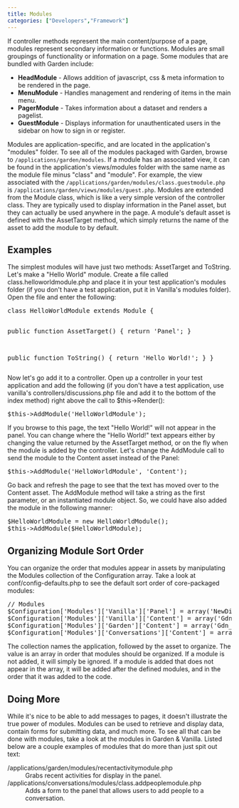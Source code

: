 ```yaml
---
title: Modules
categories: ["Developers","Framework"]
---
```


<p>If controller methods represent the main content/purpose of a page, modules represent secondary information or functions. Modules are small groupings of functionality or information on a page. Some modules that are bundled with Garden include:</p>
<ul>
<li><strong>HeadModule</strong> - Allows addition of javascript, css &amp; meta information to be rendered in the page.</li>
<li><strong>MenuModule</strong> - Handles management and rendering of items in the main menu.</li>
<li><strong>PagerModule</strong> - Takes information about a dataset and renders a pagelist.</li>
<li><strong>GuestModule</strong> - Displays information for unauthenticated users in the sidebar on how to sign in or register.</li>
</ul>
<p>Modules are application-specific, and are located in the application's "modules" folder. To see all of the modules packaged with Garden, browse to <code>/applications/garden/modules</code>. If a module has an associated view, it can be found in the application's views/modules folder with the same name as the module file minus "class" and "module". For example, the view associated with the <code>/applications/garden/modules/class.guestmodule.php</code> is <code>/applications/garden/views/modules/guest.php</code>. Modules are extended from the Module class, which is like a very simple version of the controller class. They are typically used to display information in the Panel asset, but they can actually be used anywhere in the page. A module's default asset is defined with the AssetTarget method, which simply returns the name of the asset to add the module to by default.</p>
<h2>Examples</h2>
<p>The simplest modules will have just two methods: AssetTarget and ToString. Let's make a "Hello World" module. Create a file called class.helloworldmodule.php and place it in your test application's modules folder (if you don't have a test application, put it in Vanilla's modules folder). Open the file and enter the following:</p>
<pre lang="php">class HelloWorldModule extends Module {

   public function AssetTarget() {
      return 'Panel';
   }

   public function ToString() {
      return 'Hello World!';
   }
}</pre>
<p>Now let's go add it to a controller. Open up a controller in your test application and add the following (if you don't have a test application, use vanilla's controllers/discussions.php file and add it to the bottom of the index method) right above the call to $this-&gt;Render():</p>
<pre lang="php">$this-&gt;AddModule('HelloWorldModule');</pre>
<p>If you browse to this page, the text "Hello World!" will not appear in the panel. You can change where the "Hello World!" text appears either by changing the value returned by the AssetTarget method, or on the fly when the module is added by the controller. Let's change the AddModule call to send the module to the Content asset instead of the Panel:</p>
<pre lang="php">$this-&gt;AddModule('HelloWorldModule', 'Content');</pre>
<p>Go back and refresh the page to see that the text has moved over to the Content asset. The AddModule method will take a string as the first parameter, or an instantiated module object. So, we could have also added the module in the following manner:</p>
<pre lang="php">$HelloWorldModule = new HelloWorldModule();
$this-&gt;AddModule($HelloWorldModule);</pre>
<h2>Organizing Module Sort Order</h2>
<p>You can organize the order that modules appear in assets by manipulating the Modules collection of the Configuration array. Take a look at conf/config-defaults.php to see the default sort order of core-packaged modules:</p>
<pre lang="php">// Modules
$Configuration['Modules']['Vanilla']['Panel'] = array('NewDiscussionModule', 'GuestModule', 'Ads');
$Configuration['Modules']['Vanilla']['Content'] = array('Gdn_MessageModule', 'Notices', 'Content', 'Ads');
$Configuration['Modules']['Garden']['Content'] = array('Gdn_MessageModule', 'Notices', 'Content', 'Ads');
$Configuration['Modules']['Conversations']['Content'] = array('Gdn_MessageModule', 'Notices', 'Content', 'Ads');</pre>
<p>The collection names the application, followed by the asset to organize. The value is an array in order that modules should be organized. If a module is not added, it will simply be ignored. If a module is added that does not appear in the array, it will be added after the defined modules, and in the order that it was added to the code.</p>
<h2>Doing More</h2>
<p>While it's nice to be able to add messages to pages, it doesn't illustrate the true power of modules. Modules can be used to retrieve and display data, contain forms for submitting data, and much more. To see all that can be done with modules, take a look at the modules in Garden &amp; Vanilla. Listed below are a couple examples of modules that do more than just spit out text:</p>
<dl><dt>/applications/garden/modules/recentactivitymodule.php</dt><dd>Grabs recent activities for display in the panel.</dd><dt>/applications/conversations/modules/class.addpeoplemodule.php</dt><dd>Adds a form to the panel that allows users to add people to a conversation.</dd><dt></dt></dl>
